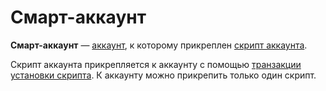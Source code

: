 # Смарт-аккаунт

**Смарт-аккаунт** — [аккаунт](/ru/blockchain/account.md), к которому прикреплен [скрипт аккаунта](/ru/ride/script/script-types/account-script.md).

Скрипт аккаунта прикрепляется к аккаунту с помощью [транзакции установки скрипта](/ru/blockchain/transaction-type/set-script-transaction.md). К аккаунту можно прикрепить только один скрипт.
